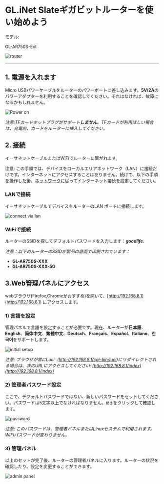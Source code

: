 # GL.iNet Slateギガビットルーターを使い始めよう

モデル:

GL-AR750S-Ext

![router](https://static.gl-inet.com/docs/jp/3/setup/gl-ar750s/first_time_setup/router.jpg)

---

## 1. 電源を入れます 

Micro USBパワーケーブルをルーターのパワーポートに差し込みます。**5V/2A**のパワーアダプターを利用することを確認してください。それはなければ、故障になるかもしれません。

![Power on](https://static.gl-inet.com/docs/router/en/3/setup/gl-ar750s/first_time_setup/power1.jpg)

*注意:TFカードホットプラグがサポート**しません**。TFカードが利用ほしい場合は、充電前、カードをルーターに挿入してください。*

## 2. 接続 

イーサネットケーブルまたはWiFiでルーターに繋がれます。

注意: この手順では、デバイスをローカルエリアネットワーク（LAN）に接続だけです。インターネットにアクセスすることはありません。続けて、以下の手順を操作した後、[ネットワーク](internet.md)に従ってインターネット接続を設定してください。

### LANで接続

イーサネットケーブルでデバイスをルーターのLAN ポートに接続します。

![connect via lan](https://static.gl-inet.com/docs/router/en/3/setup/gl-ar750s/first_time_setup/connect.jpg)

### WiFiで接続

ルーターのSSIDを探してデフォルトパスワードを入力します：***goodlife***.

*注意：以下のルーターのSSIDが製品の底面で印刷されています：*

- **GL-AR750S-XXX**
- **GL-AR750S-XXX-5G**

## 3.Web管理パネルにアクセス

webブラウザ(Firefox,Chromeがおすすめ)を開いて、[http://192.168.8.1](http://192.168.8.1) にアクセスします。

### 1) 言語を設定

管理パネルで言語を設定することが必要です。現在、ルーターが**日本語**、**English**、**简体中文**、**繁體中文**、**Deutsch**、**Français**、**Español**、**Italiano**、**한국어**をサポートします。

![initial setup](https://static.gl-inet.com/docs/jp/3/setup/gl-ar750s/first_time_setup/welcome.png)

*注意: ブラウザが常にLuci（http://192.168.8.1/cgi-bin/luci)にリダイレクトされる場合は、次のURLにアクセスしてください: [http://192.168.8.1/index](http://192.168.8.1/index)*
  
### 2) 管理者パスワード設定

ここで、デフォルトパスワードではない、新しいパスワードをセットしてください。パスワードは5文字以上でなければなりません。`続き`をクリックして確認します。

![password](https://static.gl-inet.com/docs/jp/3/setup/gl-ar750s/first_time_setup/password.png)

*注意: このパスワードは、管理者パネルまたはLinuxセステムで利用されます。WiFiパスワードが変わりません。*

### 3) 管理パネル

以上のセットが完了後、ルーターの管理者パネルに入ります。ルーターの状況を確認したり、設定を変更することができます。

![admin panel](https://static.gl-inet.com/docs/jp/3/setup/gl-ar750s/first_time_setup/main_ui.png)

